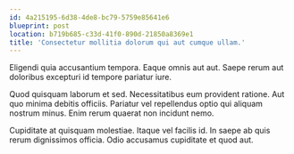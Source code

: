 ```yaml
---
id: 4a215195-6d38-4de8-bc79-5759e85641e6
blueprint: post
location: b719b685-c33d-41f0-890d-21850a8369e1
title: 'Consectetur mollitia dolorum qui aut cumque ullam.'
---
```

Eligendi quia accusantium tempora. Eaque omnis aut aut. Saepe rerum aut doloribus excepturi id tempore pariatur iure.

Quod quisquam laborum et sed. Necessitatibus eum provident ratione. Aut quo minima debitis officiis. Pariatur vel repellendus optio qui aliquam nostrum minus. Enim rerum quaerat non incidunt nemo.

Cupiditate at quisquam molestiae. Itaque vel facilis id. In saepe ab quis rerum dignissimos officia. Odio accusamus cupiditate et quod aut.